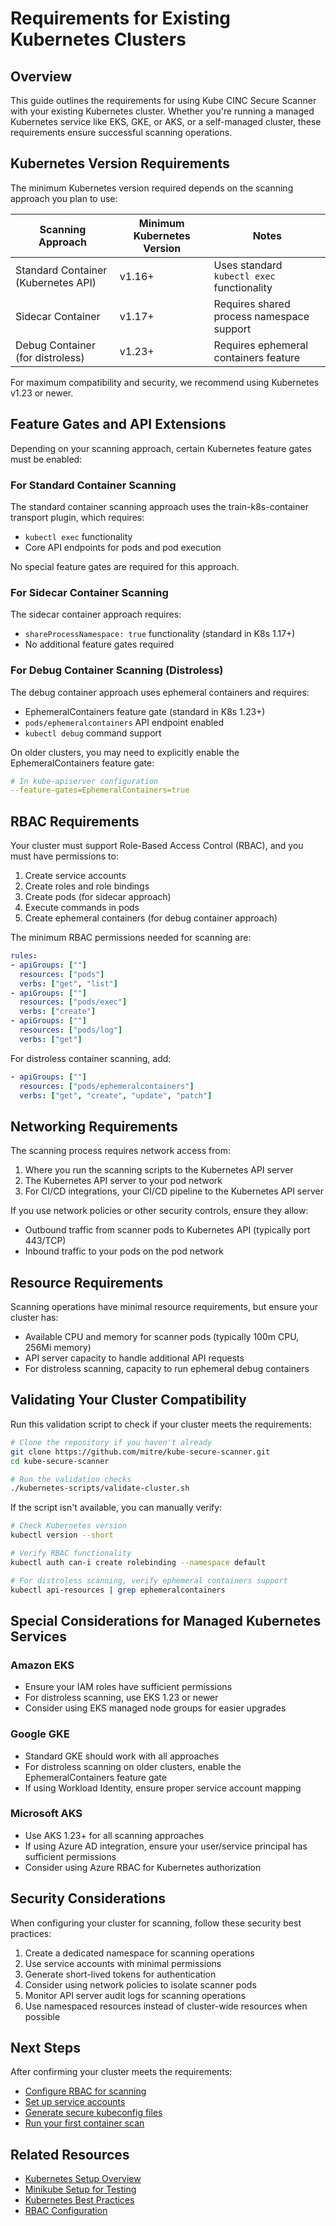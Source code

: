 # Requirements for Existing Kubernetes Clusters

## Overview

This guide outlines the requirements for using Kube CINC Secure Scanner with your existing Kubernetes cluster. Whether you're running a managed Kubernetes service like EKS, GKE, or AKS, or a self-managed cluster, these requirements ensure successful scanning operations.

## Kubernetes Version Requirements

The minimum Kubernetes version required depends on the scanning approach you plan to use:

| Scanning Approach | Minimum Kubernetes Version | Notes |
|-------------------|----------------------------|-------|
| Standard Container (Kubernetes API) | v1.16+ | Uses standard `kubectl exec` functionality |
| Sidecar Container | v1.17+ | Requires shared process namespace support |
| Debug Container (for distroless) | v1.23+ | Requires ephemeral containers feature |

For maximum compatibility and security, we recommend using Kubernetes v1.23 or newer.

## Feature Gates and API Extensions

Depending on your scanning approach, certain Kubernetes feature gates must be enabled:

### For Standard Container Scanning

The standard container scanning approach uses the train-k8s-container transport plugin, which requires:

- `kubectl exec` functionality
- Core API endpoints for pods and pod execution

No special feature gates are required for this approach.

### For Sidecar Container Scanning

The sidecar container approach requires:

- `shareProcessNamespace: true` functionality (standard in K8s 1.17+)
- No additional feature gates required

### For Debug Container Scanning (Distroless)

The debug container approach uses ephemeral containers and requires:

- EphemeralContainers feature gate (standard in K8s 1.23+)
- `pods/ephemeralcontainers` API endpoint enabled
- `kubectl debug` command support

On older clusters, you may need to explicitly enable the EphemeralContainers feature gate:

```yaml
# In kube-apiserver configuration
--feature-gates=EphemeralContainers=true
```

## RBAC Requirements

Your cluster must support Role-Based Access Control (RBAC), and you must have permissions to:

1. Create service accounts
2. Create roles and role bindings
3. Create pods (for sidecar approach)
4. Execute commands in pods
5. Create ephemeral containers (for debug container approach)

The minimum RBAC permissions needed for scanning are:

```yaml
rules:
- apiGroups: [""]
  resources: ["pods"]
  verbs: ["get", "list"]
- apiGroups: [""]
  resources: ["pods/exec"]
  verbs: ["create"]
- apiGroups: [""]
  resources: ["pods/log"]
  verbs: ["get"]
```

For distroless container scanning, add:

```yaml
- apiGroups: [""]
  resources: ["pods/ephemeralcontainers"]
  verbs: ["get", "create", "update", "patch"]
```

## Networking Requirements

The scanning process requires network access from:

1. Where you run the scanning scripts to the Kubernetes API server
2. The Kubernetes API server to your pod network
3. For CI/CD integrations, your CI/CD pipeline to the Kubernetes API server

If you use network policies or other security controls, ensure they allow:

- Outbound traffic from scanner pods to Kubernetes API (typically port 443/TCP)
- Inbound traffic to your pods on the pod network

## Resource Requirements

Scanning operations have minimal resource requirements, but ensure your cluster has:

- Available CPU and memory for scanner pods (typically 100m CPU, 256Mi memory)
- API server capacity to handle additional API requests
- For distroless scanning, capacity to run ephemeral debug containers

## Validating Your Cluster Compatibility

Run this validation script to check if your cluster meets the requirements:

```bash
# Clone the repository if you haven't already
git clone https://github.com/mitre/kube-secure-scanner.git
cd kube-secure-scanner

# Run the validation checks
./kubernetes-scripts/validate-cluster.sh
```

If the script isn't available, you can manually verify:

```bash
# Check Kubernetes version
kubectl version --short

# Verify RBAC functionality
kubectl auth can-i create rolebinding --namespace default

# For distroless scanning, verify ephemeral containers support
kubectl api-resources | grep ephemeralcontainers
```

## Special Considerations for Managed Kubernetes Services

### Amazon EKS

- Ensure your IAM roles have sufficient permissions
- For distroless scanning, use EKS 1.23 or newer
- Consider using EKS managed node groups for easier upgrades

### Google GKE

- Standard GKE should work with all approaches
- For distroless scanning on older clusters, enable the EphemeralContainers feature gate
- If using Workload Identity, ensure proper service account mapping

### Microsoft AKS

- Use AKS 1.23+ for all scanning approaches
- If using Azure AD integration, ensure your user/service principal has sufficient permissions
- Consider using Azure RBAC for Kubernetes authorization

## Security Considerations

When configuring your cluster for scanning, follow these security best practices:

1. Create a dedicated namespace for scanning operations
2. Use service accounts with minimal permissions
3. Generate short-lived tokens for authentication
4. Consider using network policies to isolate scanner pods
5. Monitor API server audit logs for scanning operations
6. Use namespaced resources instead of cluster-wide resources when possible

## Next Steps

After confirming your cluster meets the requirements:

- [Configure RBAC for scanning](../rbac/index.md)
- [Set up service accounts](../service-accounts/index.md)
- [Generate secure kubeconfig files](../configuration/kubeconfig/generation.md)
- [Run your first container scan](../tasks/standard-container-scan.md)

## Related Resources

- [Kubernetes Setup Overview](index.md)
- [Minikube Setup for Testing](minikube-setup.md)
- [Kubernetes Best Practices](best-practices.md)
- [RBAC Configuration](../rbac/index.md)
